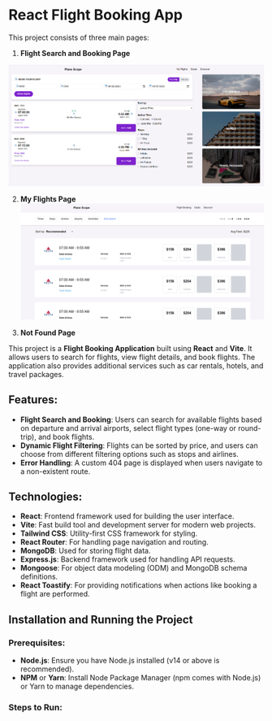# React Flight Booking App


This project consists of three main pages:
1. **Flight Search and Booking Page**

![image alt](https://github.com/Oomar20/PlaneScape/blob/main/Main%20Page.png?raw=true)

2. **My Flights Page**
![image alt](https://github.com/Oomar20/PlaneScape/blob/main/My%20Flights%20Page.png?raw=true)

3. **Not Found Page**

This project is a **Flight Booking Application** built using **React** and **Vite**. It allows users to search for flights, view flight details, and book flights. The application also provides additional services such as car rentals, hotels, and travel packages.

## Features:
- **Flight Search and Booking**: Users can search for available flights based on departure and arrival airports, select flight types (one-way or round-trip), and book flights.
- **Dynamic Flight Filtering**: Flights can be sorted by price, and users can choose from different filtering options such as stops and airlines.
- **Error Handling**: A custom 404 page is displayed when users navigate to a non-existent route.

## Technologies:
- **React**: Frontend framework used for building the user interface.
- **Vite**: Fast build tool and development server for modern web projects.
- **Tailwind CSS**: Utility-first CSS framework for styling.
- **React Router**: For handling page navigation and routing.
- **MongoDB**: Used for storing flight data.
- **Express.js**: Backend framework used for handling API requests.
- **Mongoose**: For object data modeling (ODM) and MongoDB schema definitions.
- **React Toastify**: For providing notifications when actions like booking a flight are performed.

## Installation and Running the Project

### Prerequisites:
- **Node.js**: Ensure you have Node.js installed (v14 or above is recommended).
- **NPM** or **Yarn**: Install Node Package Manager (npm comes with Node.js) or Yarn to manage dependencies.

### Steps to Run:


